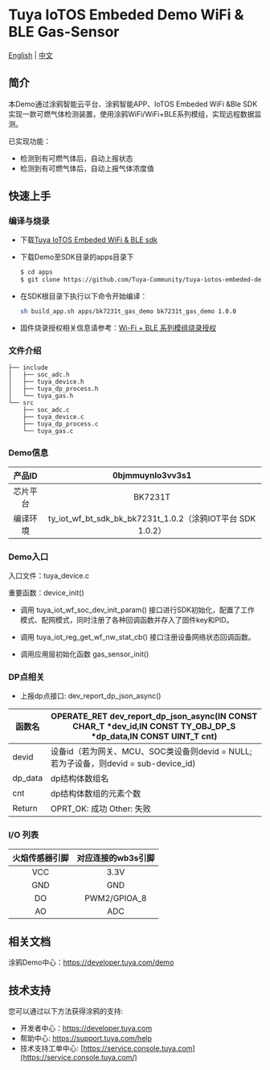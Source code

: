 # Tuya IoTOS Embeded Demo WiFi & BLE Gas-Sensor

[English](./README.md) | [中文](./README_zh.md)

## 简介 

本Demo通过涂鸦智能云平台、涂鸦智能APP、IoTOS Embeded WiFi &Ble SDK实现一款可燃气体检测装置，使用涂鸦WiFi/WiFi+BLE系列模组，实现远程数据监测。

已实现功能：

+ 检测到有可燃气体后，自动上报状态
+ 检测到有可燃气体后，自动上报气体浓度值




## 快速上手 

### 编译与烧录

+ 下载[Tuya IoTOS Embeded WiFi & BLE sdk](https://github.com/tuya/tuya-iotos-embeded-sdk-wifi-ble-bk7231t) 

+ 下载Demo至SDK目录的apps目录下 

  ```bash
  $ cd apps
  $ git clone https://github.com/Tuya-Community/tuya-iotos-embeded-demo-wifi-ble-gas-detection.git
  ```

+ 在SDK根目录下执行以下命令开始编译：

  ```bash
  sh build_app.sh apps/bk7231t_gas_demo bk7231t_gas_demo 1.0.0 
  ```

+ 固件烧录授权相关信息请参考：[Wi-Fi + BLE 系列模组烧录授权](https://developer.tuya.com/cn/docs/iot/device-development/burn-and-authorization/burn-and-authorize-wifi-ble-modules/burn-and-authorize-wb-series-modules?id=Ka78f4pttsytd) 

 

 ### 文件介绍 

```
├── include
│   ├── soc_adc.h
│   ├── tuya_device.h
│   ├── tuya_dp_process.h
│   └── tuya_gas.h
└── src
    ├── soc_adc.c
    ├── tuya_device.c
    ├── tuya_dp_process.c
    └── tuya_gas.c
```



 ### Demo信息 

|  产品ID  |                      0bjmmuynlo3vv3s1                      |
| :------: | :--------------------------------------------------------: |
| 芯片平台 |                          BK7231T                           |
| 编译环境 | ty_iot_wf_bt_sdk_bk_bk7231t_1.0.2（涂鸦IOT平台 SDK 1.0.2） |

  

### Demo入口

入口文件：tuya_device.c

重要函数：device_init()

+ 调用 tuya_iot_wf_soc_dev_init_param() 接口进行SDK初始化，配置了工作模式、配网模式，同时注册了各种回调函数并存入了固件key和PID。

+ 调用 tuya_iot_reg_get_wf_nw_stat_cb() 接口注册设备网络状态回调函数。

+ 调用应用层初始化函数 gas_sensor_init()

 

### DP点相关

+ 上报dp点接口: dev_report_dp_json_async()

| 函数名  | OPERATE_RET dev_report_dp_json_async(IN CONST CHAR_T *dev_id,IN CONST TY_OBJ_DP_S *dp_data,IN CONST UINT_T cnt) |
| ------- | ------------------------------------------------------------ |
| devid   | 设备id（若为网关、MCU、SOC类设备则devid = NULL;若为子设备，则devid = sub-device_id) |
| dp_data | dp结构体数组名                                               |
| cnt     | dp结构体数组的元素个数                                       |
| Return  | OPRT_OK: 成功  Other: 失败                                   |

 

### I/O 列表 

| 火焰传感器引脚 | 对应连接的wb3s引脚 |
| :------------: | :----------------: |
|      VCC       |        3.3V        |
|      GND       |        GND         |
|       DO       |    PWM2/GPIOA_8    |
|       AO       |        ADC         |

 

## 相关文档

涂鸦Demo中心：https://developer.tuya.com/demo



## 技术支持

您可以通过以下方法获得涂鸦的支持:

- 开发者中心：https://developer.tuya.com
- 帮助中心: https://support.tuya.com/help
- 技术支持工单中心: [https://service.console.tuya.com](https://service.console.tuya.com/) 
